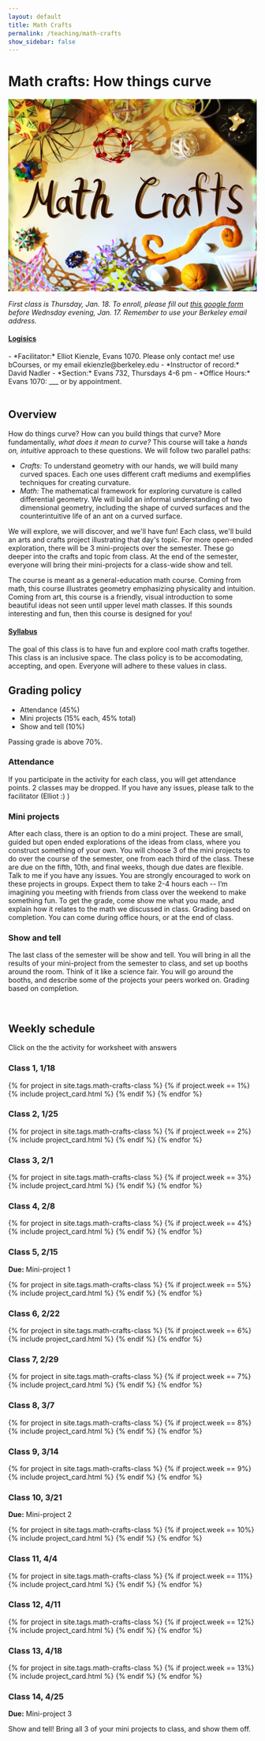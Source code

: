 ```yaml
---
layout: default
title: Math Crafts
permalink: /teaching/math-crafts
show_sidebar: false
---
```


# Math crafts: How things curve

<div class="text-center">
<img src="/teaching/math_crafts/banner.jpg" alt=" the title of the course, Math crafts, covered with many mathematical objects" width="600" >
</div>


*First class is Thursday, Jan. 18. To enroll, please fill out [this google form](https://docs.google.com/forms/d/e/1FAIpQLSdIROsNysOGOeiu-48x5oVbe9Cg3ldDpfOiHlonrmNFrI2jdw/viewform?usp=sf_link) before Wednsday evening, Jan. 17. Remember to use your Berkeley email address.*

<div class="card" >
    <h4 class="card-header">
        <a data-toggle="collapse" href="#collapse-1" aria-expanded="true" aria-controls="collapse-example" id="heading-example" class="d-block">
            <i class="fa fa-chevron-down pull-right"></i>
            Logisics
        </a>
    </h4>
    <div id="collapse-1" class="collapse hide" aria-labelledby="heading-example">
        <div class="card-body" markdown="1">
<!---
- *Course number:* Math 98, course # 18159 
-->
- *Facilitator:* Elliot Kienzle, Evans 1070. Please only contact me! use bCourses, or my email ekienzle@berkeley.edu
- *Instructor of record:* David Nadler 
- *Section:*  Evans 732, Thursdays 4-6 pm 
- *Office Hours:* Evans 1070: ___ or by appointment. 
</div>
</div>
</div>
<br>


##  Overview
How do things curve? How can you build things that curve? More fundamentally, *what does it mean to curve?* This course will take a *hands on, intuitive* approach to these questions. We will follow two parallel paths: 

- *Crafts:*  To understand geometry with our hands, we will build many curved spaces. Each one uses different craft mediums and exemplifies techniques for creating curvature. 
- *Math:* The mathematical framework for exploring curvature is called differential geometry. We will build an informal understanding of two dimensional geometry, including the shape of curved surfaces and the counterintuitive life of an ant on a curved surface.

We will explore, we will discover, and we'll have fun! Each class, we'll build an arts and crafts project illustrating that day's topic. For more open-ended exploration, there will be 3 mini-projects over the semester. These go deeper into the crafts and topic from class. At the end of the semester, everyone will bring their mini-projects for a class-wide show and tell.

The course is meant as a general-education math course. Coming from math, this course illustrates geometry emphasizing physicality and intuition. Coming from art, this course is a friendly, visual introduction to some beautiful ideas not seen until upper level math classes. If this sounds interesting and fun, then this course is designed for you!

<div class="card" >
    <h4 class="card-header">
        <a data-toggle="collapse" href="#collapse-2" aria-expanded="true" aria-controls="collapse-example" id="heading-example" class="d-block">
            <i class="fa fa-chevron-down pull-right"></i>
            Syllabus
        </a>
    </h4>
    <div id="collapse-2" class="collapse hide" aria-labelledby="heading-example">
        <div class="card-body" markdown="1">


The goal of this class is to have fun and explore cool math crafts together. This class is an inclusive space. The class policy is to be accomodating, accepting, and open. Everyone will adhere to these values in class.

## Grading policy

- Attendance (45%)
- Mini projects (15% each, 45% total)
- Show and tell (10%)

Passing grade is above 70%. 

### Attendance
If you participate in the activity for each class, you will get attendance points. 2 classes may be dropped. If you have any issues, please talk to the facilitator (Elliot :) )
### Mini projects
After each class, there is an option to do a mini project. These are small, guided but open ended explorations of the ideas from class, where you construct something of your own. You will choose 3 of the mini projects to do over the course of the semester, one from each third of the class. These are due on the fifth, 10th, and final weeks, though due dates are flexible. Talk to me if you have any issues.
You are strongly encouraged to work on these projects in groups. Expect them to take 2-4 hours each -- I’m imagining you meeting with friends from class over the weekend to make something fun. To get the grade, come show me what you made, and explain how it relates to the math we discussed in class. Grading based on completion. You can come during office hours, or at the end of class.

### Show and tell
The last class of the semester will be show and tell. You will bring in all the results of your mini-project from the semester to class, and set up booths around the room. Think of it like a science fair. You will go around the booths, and describe some of the projects your peers worked on. Grading based on completion.
</div>
</div>
</div>
<br>

## Weekly schedule
Click on the the activity for worksheet with answers

### Class 1, 1/18
 {% for project in site.tags.math-crafts-class %}
 {% if project.week == 1%}
 {% include project_card.html %}
 {% endif %}
  {% endfor %}


### Class 2, 1/25

 {% for project in site.tags.math-crafts-class %}
 {% if project.week == 2%}
 {% include project_card.html %}
 {% endif %}
  {% endfor %}

### Class 3, 2/1

 {% for project in site.tags.math-crafts-class %}
 {% if project.week == 3%}
 {% include project_card.html %}
 {% endif %}
  {% endfor %}

### Class 4, 2/8

 {% for project in site.tags.math-crafts-class %}
 {% if project.week == 4%}
 {% include project_card.html %}
 {% endif %}
  {% endfor %}

### Class 5, 2/15

**Due:** Mini-project 1

 {% for project in site.tags.math-crafts-class %}
 {% if project.week == 5%}
 {% include project_card.html %}
 {% endif %}
  {% endfor %}

### Class 6, 2/22

 {% for project in site.tags.math-crafts-class %}
 {% if project.week == 6%}
 {% include project_card.html %}
 {% endif %}
  {% endfor %} 

### Class 7, 2/29

 {% for project in site.tags.math-crafts-class %}
 {% if project.week == 7%}
 {% include project_card.html %}
 {% endif %}
  {% endfor %} 


### Class 8, 3/7

 {% for project in site.tags.math-crafts-class %}
 {% if project.week == 8%}
 {% include project_card.html %}
 {% endif %}
  {% endfor %} 

### Class 9, 3/14

 {% for project in site.tags.math-crafts-class %}
 {% if project.week == 9%}
 {% include project_card.html %}
 {% endif %}
  {% endfor %} 

### Class 10, 3/21
**Due:** Mini-project 2

 {% for project in site.tags.math-crafts-class %}
 {% if project.week == 10%}
 {% include project_card.html %}
 {% endif %}
  {% endfor %} 

### Class 11, 4/4

 {% for project in site.tags.math-crafts-class %}
 {% if project.week == 11%}
 {% include project_card.html %}
 {% endif %}
  {% endfor %} 

### Class 12, 4/11

 {% for project in site.tags.math-crafts-class %}
 {% if project.week == 12%}
 {% include project_card.html %}
 {% endif %}
  {% endfor %} 

### Class 13, 4/18

 {% for project in site.tags.math-crafts-class %}
 {% if project.week == 13%}
 {% include project_card.html %}
 {% endif %}
  {% endfor %} 

### Class 14, 4/25
**Due:** Mini-project 3

Show and tell! Bring all 3 of your mini projects to class, and show them off.

